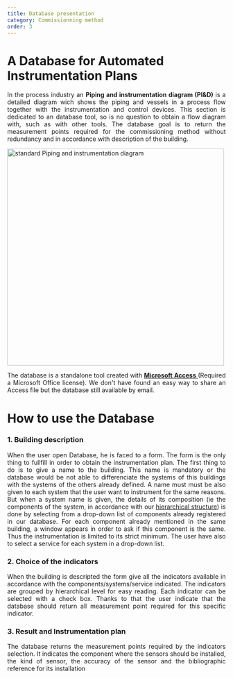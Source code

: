 ```yaml
---
title: Database presentation
category: Commissionning method
order: 3
---
```


# A Database for Automated Instrumentation Plans

<p align="justify">
In the process industry an <strong>Piping and instrumentation diagram (PI&D)</strong> is a detailed diagram wich shows the piping and vessels in a process flow together with the instrumentation and control devices. This section is dedicated to an database tool, so is no question to obtain a flow diagram with, such as with other tools. The database goal is to return the measurement points required for the commissioning method without redundancy and in accordance with description of the building.
</p>

<img src="P&ID.JPG" alt="standard Piping and instrumentation diagram" style="width: 500px;" align ="middle"/>

<p align="justify"> The database is a standalone tool created with <a href="https://fr.wikipedia.org/wiki/Microsoft_Access"> <b>Microsoft Access</b> </a> (Required a Microsoft Office license). We don't have found an easy way to share an Access file but the database still available by email.</p>

# How to use the Database

### 1. Building description

<p align="justify"> When the user open Database, he is faced to a form. The form is the only thing to fullfill in order to obtain the instrumentation plan. The first thing to do is to give a name to the building. This name is mandatory or the database would be not able to differenciate the systems of this buildings with the systems of the others already defined. A name must must be also given to each system that the user want to instrument for the same reasons. But when a system name is given, the details of its composition (ie the components of the system, in accordance with our <a href="https://locie.github.io/comis/Commissioning/Structure/"> hierarchical structure</a>) is done by selecting from a drop-down list of components already registered in our database. For each component already mentioned in the same building, a window appears in order to ask if this component is the same. Thus the instrumentation is limited to its strict minimum. The user have also to select a service for each system in a drop-down list. </p>

### 2. Choice of the indicators

<p align="justify">
When the building is descripted the form give all the indicators available in accordance with the components/systems/service indicated. The indicators are grouped by hierarchical level for easy reading. Each indicator can be selected with a check box. Thanks to that the user indicate that the database should return all measurement point required for this specific indicator.
</p>

### 3. Result and Instrumentation plan
<p align="justify">
The database returns the measurement points required by the indicators selection. It indicates the component where the sensors should be installed, the kind of sensor, the accuracy of the sensor and the bibliographic reference for its installation 
</p>
